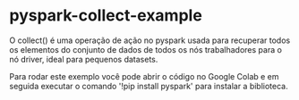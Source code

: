 # pyspark-collect-example

O collect() é uma operação de ação no pyspark usada para recuperar todos os elementos do conjunto de dados de todos os nós trabalhadores para o nó driver, ideal para pequenos datasets.

Para rodar este exemplo você pode abrir o código no Google Colab e em seguida executar o comando '!pip install pyspark' para instalar a biblioteca.
